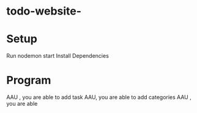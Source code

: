 # todo-website-

# Setup
Run nodemon start 
Install Dependencies

# Program 

AAU , you are able to add task 
AAU, you are able to add categories
AAU , you are able